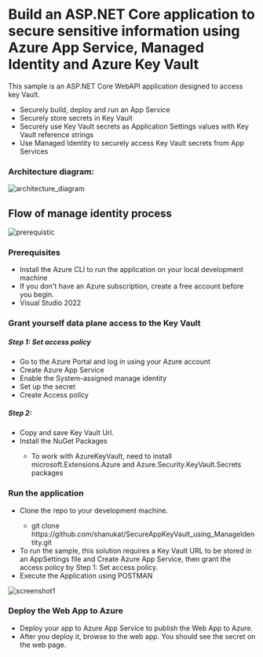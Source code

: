 # Build an ASP.NET Core application to secure sensitive information using Azure App Service, Managed Identity and Azure Key Vault

This sample is an ASP.NET Core WebAPI application designed to access key Vault.
<ul>
 <li>Securely build, deploy and run an App Service</li>
 <li>Securely store secrets in Key Vault</li>
 <li>Securely use Key Vault secrets as Application Settings values with Key Vault reference strings</li>
 <li>Use Managed Identity to securely access Key Vault secrets from App Services</li>
</ul>


### Architecture diagram:
 
![architecture_diagram](https://github.com/shanukat/SecureAppKeyVault_using_ManageIdentity/assets/3465126/ce65a09b-9661-4e62-ba54-aec664551c05)


## Flow of manage identity process
 ![prerequistic](https://github.com/shanukat/SecureAppKeyVault_using_ManageIdentity/assets/3465126/9fed1044-7682-4a7e-bec5-df8948947d9b)
 
### Prerequisites
<ul>
 <li>Install the Azure CLI to run the application on your local development machine</li>
 <li>If you don't have an Azure subscription, create a free account before you begin.</li>
 <li>Visual Studio 2022</li>
</ul>

### Grant yourself data plane access to the Key Vault
##### Step 1: Set access policy

<ul>
 <li>Go to the Azure Portal and log in using your Azure account</li>
 <li>Create Azure App Service</li>
 <li>Enable the System-assigned manage identity </li>
 <li>Set up the secret</li>
 <li>Create Access policy</li>
</ul>

##### Step 2:
<ul>
 <li>Copy and save Key Vault Url.</li>
 <li>Install the NuGet Packages</li>
 <ul style="disc">
  <li>To work with AzureKeyVault, need to install  microsoft.Extensions.Azure and Azure.Security.KeyVault.Secrets packages</li>
 </ul>
</ul>


### Run the application
<ul>
 <li>Clone the repo to your development machine.</li>
 <ul>
  <li>git clone https://github.com/shanukat/SecureAppKeyVault_using_ManageIdentity.git</li>
 </ul>
 <li>To run the sample, this solution requires a Key Vault URL to be stored in an AppSettings file and Create Azure App Service, then grant the access policy by Step 1: Set access policy.</li>
 <li>Execute the Application using POSTMAN</li>
</ul>

![screenshot1](https://github.com/shanukat/SecureAppKeyVault_using_ManageIdentity/assets/3465126/486ac471-7854-4749-b9fd-829a86dfc9f5)
 
### Deploy the Web App to Azure
<ul>
 <li>Deploy your app to Azure App Service to publish the Web App to Azure.</li>
 <li>After you deploy it, browse to the web app. You should see the secret on the web page.</li>
</ul>





